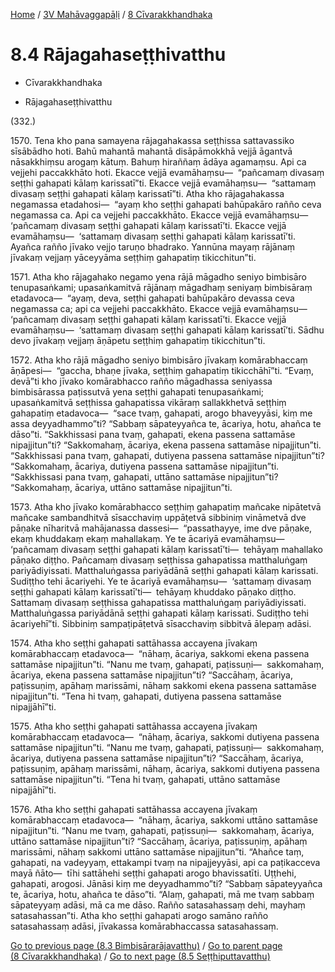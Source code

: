 
[Home](/) / [3V Mahāvaggapāḷi](...md) / [8 Cīvarakkhandhaka](../3V/8.md)

# 8.4 Rājagahaseṭṭhivatthu

* Cīvarakkhandhaka

* Rājagahaseṭṭhivatthu

(332.)

1570\. Tena kho pana samayena rājagahakassa seṭṭhissa sattavassiko sīsābādho hoti. Bahū mahantā mahantā disāpāmokkhā vejjā āgantvā nāsakkhiṃsu arogaṃ kātuṃ. Bahuṃ hiraññaṃ ādāya agamaṃsu. Api ca vejjehi paccakkhāto hoti. Ekacce vejjā evamāhaṃsu—  “pañcamaṃ divasaṃ seṭṭhi gahapati kālaṃ karissatī”ti. Ekacce vejjā evamāhaṃsu—  “sattamaṃ divasaṃ seṭṭhi gahapati kālaṃ karissatī”ti. Atha kho rājagahakassa negamassa etadahosi—  “ayaṃ kho seṭṭhi gahapati bahūpakāro rañño ceva negamassa ca. Api ca vejjehi paccakkhāto. Ekacce vejjā evamāhaṃsu—  ‘pañcamaṃ divasaṃ seṭṭhi gahapati kālaṃ karissatī’ti. Ekacce vejjā evamāhaṃsu—  ‘sattamaṃ divasaṃ seṭṭhi gahapati kālaṃ karissatī’ti. Ayañca rañño jīvako vejjo taruṇo bhadrako. Yannūna mayaṃ rājānaṃ jīvakaṃ vejjaṃ yāceyyāma seṭṭhiṃ gahapatiṃ tikicchitun”ti.

1571\. Atha kho rājagahako negamo yena rājā māgadho seniyo bimbisāro tenupasaṅkami; upasaṅkamitvā rājānaṃ māgadhaṃ seniyaṃ bimbisāraṃ etadavoca—  “ayaṃ, deva, seṭṭhi gahapati bahūpakāro devassa ceva negamassa ca; api ca vejjehi paccakkhāto. Ekacce vejjā evamāhaṃsu—  ‘pañcamaṃ divasaṃ seṭṭhi gahapati kālaṃ karissatī’ti. Ekacce vejjā evamāhaṃsu—  ‘sattamaṃ divasaṃ seṭṭhi gahapati kālaṃ karissatī’ti. Sādhu devo jīvakaṃ vejjaṃ āṇāpetu seṭṭhiṃ gahapatiṃ tikicchitun”ti.

1572\. Atha kho rājā māgadho seniyo bimbisāro jīvakaṃ komārabhaccaṃ āṇāpesi—  “gaccha, bhaṇe jīvaka, seṭṭhiṃ gahapatiṃ tikicchāhī”ti. “Evaṃ, devā”ti kho jīvako komārabhacco rañño māgadhassa seniyassa bimbisārassa paṭissutvā yena seṭṭhi gahapati tenupasaṅkami; upasaṅkamitvā seṭṭhissa gahapatissa vikāraṃ sallakkhetvā seṭṭhiṃ gahapatiṃ etadavoca—  “sace tvaṃ, gahapati, arogo bhaveyyāsi, kiṃ me assa deyyadhammo”ti? “Sabbaṃ sāpateyyañca te, ācariya, hotu, ahañca te dāso”ti. “Sakkhissasi pana tvaṃ, gahapati, ekena passena sattamāse nipajjitun”ti? “Sakkomahaṃ, ācariya, ekena passena sattamāse nipajjitun”ti. “Sakkhissasi pana tvaṃ, gahapati, dutiyena passena sattamāse nipajjitun”ti? “Sakkomahaṃ, ācariya, dutiyena passena sattamāse nipajjitun”ti. “Sakkhissasi pana tvaṃ, gahapati, uttāno sattamāse nipajjitun”ti? “Sakkomahaṃ, ācariya, uttāno sattamāse nipajjitun”ti.

1573\. Atha kho jīvako komārabhacco seṭṭhiṃ gahapatiṃ mañcake nipātetvā mañcake sambandhitvā sīsacchaviṃ uppāṭetvā sibbiniṃ vināmetvā dve pāṇake nīharitvā mahājanassa dassesi—  “passathayye, ime dve pāṇake, ekaṃ khuddakaṃ ekaṃ mahallakaṃ. Ye te ācariyā evamāhaṃsu—  ‘pañcamaṃ divasaṃ seṭṭhi gahapati kālaṃ karissatī’ti—  tehāyaṃ mahallako pāṇako diṭṭho. Pañcamaṃ divasaṃ seṭṭhissa gahapatissa matthaluṅgaṃ pariyādiyissati. Matthaluṅgassa pariyādānā seṭṭhi gahapati kālaṃ karissati. Sudiṭṭho tehi ācariyehi. Ye te ācariyā evamāhaṃsu—  ‘sattamaṃ divasaṃ seṭṭhi gahapati kālaṃ karissatī’ti—  tehāyaṃ khuddako pāṇako diṭṭho. Sattamaṃ divasaṃ seṭṭhissa gahapatissa matthaluṅgaṃ pariyādiyissati. Matthaluṅgassa pariyādānā seṭṭhi gahapati kālaṃ karissati. Sudiṭṭho tehi ācariyehī”ti. Sibbiniṃ sampaṭipāṭetvā sīsacchaviṃ sibbitvā ālepaṃ adāsi.

1574\. Atha kho seṭṭhi gahapati sattāhassa accayena jīvakaṃ komārabhaccaṃ etadavoca—  “nāhaṃ, ācariya, sakkomi ekena passena sattamāse nipajjitun”ti. “Nanu me tvaṃ, gahapati, paṭissuṇi—  sakkomahaṃ, ācariya, ekena passena sattamāse nipajjitun”ti? “Saccāhaṃ, ācariya, paṭissuṇiṃ, apāhaṃ marissāmi, nāhaṃ sakkomi ekena passena sattamāse nipajjitun”ti. “Tena hi tvaṃ, gahapati, dutiyena passena sattamāse nipajjāhī”ti.

1575\. Atha kho seṭṭhi gahapati sattāhassa accayena jīvakaṃ komārabhaccaṃ etadavoca—  “nāhaṃ, ācariya, sakkomi dutiyena passena sattamāse nipajjitun”ti. “Nanu me tvaṃ, gahapati, paṭissuṇi—  sakkomahaṃ, ācariya, dutiyena passena sattamāse nipajjitun”ti? “Saccāhaṃ, ācariya, paṭissuṇiṃ, apāhaṃ marissāmi, nāhaṃ, ācariya, sakkomi dutiyena passena sattamāse nipajjitun”ti. “Tena hi tvaṃ, gahapati, uttāno sattamāse nipajjāhī”ti.

1576\. Atha kho seṭṭhi gahapati sattāhassa accayena jīvakaṃ komārabhaccaṃ etadavoca—  “nāhaṃ, ācariya, sakkomi uttāno sattamāse nipajjitun”ti. “Nanu me tvaṃ, gahapati, paṭissuṇi—  sakkomahaṃ, ācariya, uttāno sattamāse nipajjitun”ti? “Saccāhaṃ, ācariya, paṭissuṇiṃ, apāhaṃ marissāmi, nāhaṃ sakkomi uttāno sattamāse nipajjitun”ti. “Ahañce taṃ, gahapati, na vadeyyaṃ, ettakampi tvaṃ na nipajjeyyāsi, api ca paṭikacceva mayā ñāto—  tīhi sattāhehi seṭṭhi gahapati arogo bhavissatīti. Uṭṭhehi, gahapati, arogosi. Jānāsi kiṃ me deyyadhammo”ti? “Sabbaṃ sāpateyyañca te, ācariya, hotu, ahañca te dāso”ti. “Alaṃ, gahapati, mā me tvaṃ sabbaṃ sāpateyyaṃ adāsi, mā ca me dāso. Rañño satasahassaṃ dehi, mayhaṃ satasahassan”ti. Atha kho seṭṭhi gahapati arogo samāno rañño satasahassaṃ adāsi, jīvakassa komārabhaccassa satasahassaṃ.

[Go to previous page (8.3 Bimbisārarājavatthu)](8.3.md) / [Go to parent page (8 Cīvarakkhandhaka)](../3V/8.md) / [Go to next page (8.5 Seṭṭhiputtavatthu)](8.5.md)


